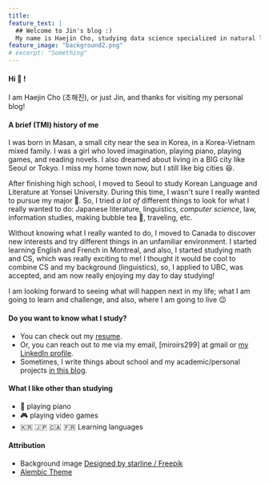 ```yaml
---
title: 
feature_text: |
  ## Welcome to Jin's blog :)
  My name is Haejin Cho, studying data science specialized in natural language processing.
feature_image: "background2.png"
# excerpt: "Something"
---
```


#### Hi 👋 !
I am Haejin Cho (조해진), or just Jin, and thanks for visiting my personal blog!

#### A brief (TMI) history of me
I was born in Masan, a small city near the sea in Korea, in a Korea-Vietnam mixed family. I was a girl who loved imagination, playing piano, playing games, and reading novels. I also dreamed about living in a BIG city like Seoul or Tokyo. I miss my home town now, but I still like big cities 😆.

After finishing high school, I moved to Seoul to study Korean Language and Literature at Yonsei University. During this time, I wasn't sure I really wanted to pursue my major 🤔. So, I tried *a lot of* different things to look for what I really wanted to do: Japanese literature, linguistics, *computer science*, law, information studies, making bubble tea 🧋, traveling, etc.

Without knowing what I really wanted to do, I moved to Canada to discover new interests and try different things in an unfamiliar environment. I started learning English and French in Montreal, and also, I started studying math and CS, which was really exciting to me! I thought it would be cool to combine CS and my background (linguistics), so, I applied to UBC, was accepted, and am now really enjoying my day to day studying!

I am looking forward to seeing what will happen next in my life; what I am going to learn and challenge, and also, where I am going to live 😉

#### Do you want to know what I study?

- You can check out my [resume](https://github.com/jinjin-tonic/jinjin-tonic.github.io/blob/main/resume/resume_v0501.pdf).
- Or, you can reach out to me via my email, [miroirs299] at gmail or [my LinkedIn profile](https://www.linkedin.com/in/haejin-cho-220a3a1b2/).
- Sometimes, I write things about school and my academic/personal projects [in this blog](https://jinjin-tonic.github.io/blog/).

#### What I like other than studying

- 🎹 playing piano
- 🎮 playing video games
- 🇰🇷 🇯🇵 🇨🇦 🇫🇷 Learning languages


#### Attribution
- Background image <a href="http://www.freepik.com">Designed by starline / Freepik</a>
- [Alembic Theme](https://darn.es/)